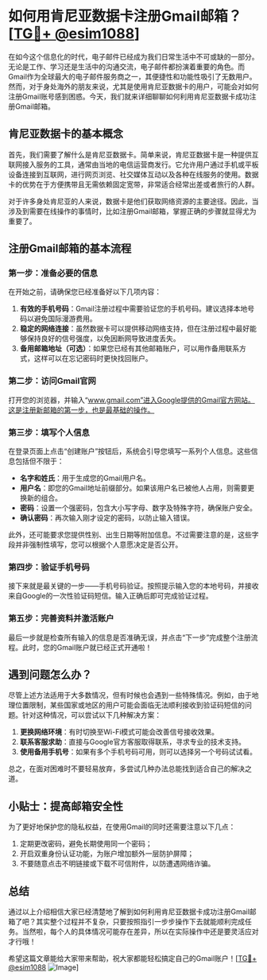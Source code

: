 # 如何用肯尼亚数据卡注册Gmail邮箱？[[TG💪+ @esim1088](https://t.me/s/esim1088)]

在如今这个信息化的时代，电子邮件已经成为我们日常生活中不可或缺的一部分。无论是工作、学习还是生活中的沟通交流，电子邮件都扮演着重要的角色。而Gmail作为全球最大的电子邮件服务商之一，其便捷性和功能性吸引了无数用户。然而，对于身处海外的朋友来说，尤其是使用肯尼亚数据卡的用户，可能会对如何注册Gmail账号感到困惑。今天，我们就来详细聊聊如何利用肯尼亚数据卡成功注册Gmail邮箱。

## 肯尼亚数据卡的基本概念

首先，我们需要了解什么是肯尼亚数据卡。简单来说，肯尼亚数据卡是一种提供互联网接入服务的工具，通常由当地的电信运营商发行。它允许用户通过手机或平板设备连接到互联网，进行网页浏览、社交媒体互动以及各种在线服务的使用。数据卡的优势在于方便携带且无需依赖固定宽带，非常适合经常出差或者旅行的人群。

对于许多身处肯尼亚的人来说，数据卡是他们获取网络资源的主要途径。因此，当涉及到需要在线操作的事情时，比如注册Gmail邮箱，掌握正确的步骤就显得尤为重要了。

## 注册Gmail邮箱的基本流程

### 第一步：准备必要的信息

在开始之前，请确保您已经准备好以下几项内容：

1. **有效的手机号码**：Gmail注册过程中需要验证您的手机号码。建议选择本地号码以避免国际漫游费用。
2. **稳定的网络连接**：虽然数据卡可以提供移动网络支持，但在注册过程中最好能够保持良好的信号强度，以免因断网导致进度丢失。
3. **备用邮箱地址（可选）**：如果您已经有其他邮箱账户，可以用作备用联系方式，这样可以在忘记密码时更快找回账户。

### 第二步：访问Gmail官网

打开您的浏览器，并输入“www.gmail.com”进入Google提供的Gmail官方网站。这是注册新邮箱的第一步，也是最基础的操作。

### 第三步：填写个人信息

在登录页面上点击“创建账户”按钮后，系统会引导您填写一系列个人信息。这些信息包括但不限于：

- **名字和姓氏**：用于生成您的Gmail用户名。
- **用户名**：即您的Gmail地址前缀部分。如果该用户名已被他人占用，则需要更换新的组合。
- **密码**：设置一个强密码，包含大小写字母、数字及特殊字符，确保账户安全。
- **确认密码**：再次输入刚才设定的密码，以防止输入错误。

此外，还可能要求您提供性别、出生日期等附加信息。不过需要注意的是，这些字段并非强制性填写，您可以根据个人意愿决定是否公开。

### 第四步：验证手机号码

接下来就是最关键的一步——手机号码验证。按照提示输入您的本地号码，并接收来自Google的一次性验证码短信。输入正确后即可完成验证过程。

### 第五步：完善资料并激活账户

最后一步就是检查所有输入的信息是否准确无误，并点击“下一步”完成整个注册流程。此时，您的Gmail账户就已经正式开通啦！

## 遇到问题怎么办？

尽管上述方法适用于大多数情况，但有时候也会遇到一些特殊情况。例如，由于地理位置限制，某些国家或地区的用户可能会面临无法顺利接收到验证码短信的问题。针对这种情况，可以尝试以下几种解决方案：

1. **更换网络环境**：有时切换至Wi-Fi模式可能会改善信号接收效果。
2. **联系客服求助**：直接与Google官方客服取得联系，寻求专业的技术支持。
3. **使用备用手机号**：如果有多个手机号码可用，则可以选择另一个号码试试看。

总之，在面对困难时不要轻易放弃，多尝试几种办法总能找到适合自己的解决之道。

## 小贴士：提高邮箱安全性

为了更好地保护您的隐私权益，在使用Gmail的同时还需要注意以下几点：

1. 定期更改密码，避免长期使用同一个密码；
2. 开启双重身份认证功能，为账户增加额外一层防护屏障；
3. 不要随意点击不明链接或下载不可信附件，以防遭遇网络诈骗。

## 总结

通过以上介绍相信大家已经清楚地了解到如何利用肯尼亚数据卡成功注册Gmail邮箱了吧？其实整个过程并不复杂，只要按照指引一步步操作下去就能顺利完成任务。当然啦，每个人的具体情况可能存在差异，所以在实际操作中还是要灵活应对才行哦！

希望这篇文章能给大家带来帮助，祝大家都能轻松搞定自己的Gmail账户！[[TG💪+ @esim1088](https://t.me/s/esim1088) ![Image](https://i.postimg.cc/4NQfJmqS/Snipaste-2025-05-13-00-14-12.png)]